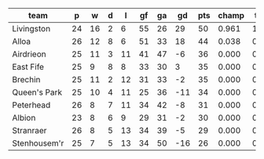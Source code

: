 |     team     | p  | w  | d | l  | gf | ga | gd  | pts | champ | top2  | top3  | top4  |  5-7  | bot4  | bot3  | bot2  |
|--------------|----|----|---|----|----|----|-----|-----|-------|-------|-------|-------|-------|-------|-------|-------|
| Livingston   | 24 | 16 | 2 |  6 | 55 | 26 |  29 |  50 | 0.961 | 1.000 | 1.000 | 1.000 | 0.000 | 0.000 | 0.000 | 0.000|
| Alloa        | 26 | 12 | 8 |  6 | 51 | 33 |  18 |  44 | 0.038 | 0.923 | 0.986 | 0.997 | 0.003 | 0.000 | 0.000 | 0.000|
| Airdrieon    | 25 | 11 | 3 | 11 | 41 | 47 |  -6 |  36 | 0.000 | 0.026 | 0.276 | 0.498 | 0.406 | 0.189 | 0.096 | 0.035|
| East Fife    | 25 |  9 | 8 |  8 | 33 | 30 |   3 |  35 | 0.000 | 0.027 | 0.329 | 0.561 | 0.363 | 0.151 | 0.075 | 0.023|
| Brechin      | 25 | 11 | 2 | 12 | 31 | 33 |  -2 |  35 | 0.000 | 0.012 | 0.157 | 0.334 | 0.498 | 0.313 | 0.168 | 0.065|
| Queen's Park | 25 | 10 | 4 | 11 | 25 | 36 | -11 |  34 | 0.000 | 0.006 | 0.088 | 0.219 | 0.527 | 0.431 | 0.253 | 0.108|
| Peterhead    | 26 |  8 | 7 | 11 | 34 | 42 |  -8 |  31 | 0.000 | 0.000 | 0.026 | 0.084 | 0.419 | 0.683 | 0.498 | 0.269|
| Albion       | 23 |  8 | 6 |  9 | 29 | 31 |  -2 |  30 | 0.000 | 0.008 | 0.131 | 0.271 | 0.475 | 0.412 | 0.255 | 0.119|
| Stranraer    | 26 |  8 | 5 | 13 | 34 | 39 |  -5 |  29 | 0.000 | 0.000 | 0.008 | 0.033 | 0.269 | 0.838 | 0.698 | 0.491|
| Stenhousem'r | 25 |  7 | 5 | 13 | 34 | 50 | -16 |  26 | 0.000 | 0.000 | 0.000 | 0.002 | 0.040 | 0.982 | 0.958 | 0.891|
